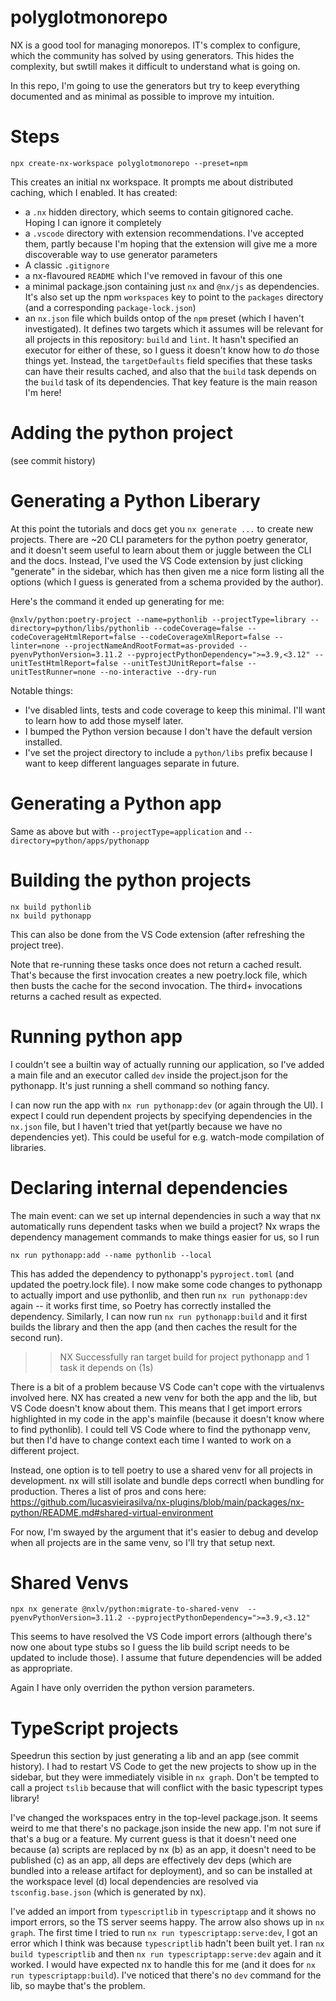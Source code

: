 # polyglotmonorepo

NX is a good tool for managing monorepos. IT's complex to configure, which the community has solved by using generators. This hides the complexity, but swtill makes it difficult to understand what is going on.

In this repo, I'm going to use the generators but try to keep everything documented and as minimal as possible to improve my intuition.

# Steps

```
npx create-nx-workspace polyglotmonorepo --preset=npm
```

This creates an initial nx workspace. It prompts me about distributed caching, which I enabled. It has created:

- a `.nx` hidden directory, which seems to contain gitignored cache. Hoping I can ignore it completely
- a `.vscode` directory with extension recommendations. I've accepted them, partly because I'm hoping that the extension will give me a more discoverable way to use generator parameters
- A classic `.gitignore`
- a nx-flavoured `README` which I've removed in favour of this one
- a minimal package.json containing just `nx` and `@nx/js` as dependencies. It's also set up the npm `workspaces` key to point to the `packages` directory (and a corresponding `package-lock.json`)
- an `nx.json` file which builds ontop of the `npm` preset (which I haven't investigated). It defines two targets which it assumes will be relevant for all projects in this repository: `build` and `lint`. It hasn't specified an executor for either of these, so I guess it doesn't know how to _do_ those things yet. Instead, the `targetDefaults` field specifies that these tasks can have their results cached, and also that the `build` task depends on the `build` task of its dependencies. That key feature is the main reason I'm here!

# Adding the python project

(see commit history)

# Generating a Python Liberary

At this point the tutorials and docs get you `nx generate ...` to create new projects. There are ~20 CLI parameters for the python poetry generator, and it doesn't seem useful to learn about them or juggle between the CLI and the docs. Instead, I've used the VS Code extension by just clicking "generate" in the sidebar, which has then given me a nice form listing all the options (which I guess is generated from a schema provided by the author).

Here's the command it ended up generating for me:

```
@nxlv/python:poetry-project --name=pythonlib --projectType=library --directory=python/libs/pythonlib --codeCoverage=false --codeCoverageHtmlReport=false --codeCoverageXmlReport=false --linter=none --projectNameAndRootFormat=as-provided --pyenvPythonVersion=3.11.2 --pyprojectPythonDependency=">=3.9,<3.12" --unitTestHtmlReport=false --unitTestJUnitReport=false --unitTestRunner=none --no-interactive --dry-run
```

Notable things:

- I've disabled lints, tests and code coverage to keep this minimal. I'll want to learn how to add those myself later.
- I bumped the Python version because I don't have the default version installed.
- I've set the project directory to include a `python/libs` prefix because I want to keep different languages separate in future.

# Generating a Python app

Same as above but with `--projectType=application` and `--directory=python/apps/pythonapp`

# Building the python projects

```
nx build pythonlib
nx build pythonapp
```

This can also be done from the VS Code extension (after refreshing the project tree).

Note that re-running these tasks once does not return a cached result. That's because the first invocation creates a new poetry.lock file, which then busts the cache for the second invocation. The third+ invocations returns a cached result as expected.

# Running python app

I couldn't see a builtin way of actually running our application, so I've added a main file and an executor called `dev` inside the project.json for the pythonapp. It's just running a shell command so nothing fancy.

I can now run the app with `nx run pythonapp:dev`
(or again through the UI). I expect I could run dependent projects by specifying dependencies in the `nx.json` file, but I haven't tried that yet(partly because we have no dependencies yet). This could be useful for e.g. watch-mode compilation of libraries.

# Declaring internal dependencies

The main event: can we set up internal dependencies in such a way that nx automatically runs dependent tasks when we build a project? Nx wraps the dependency management commands to make things easier for us, so I run

```
nx run pythonapp:add --name pythonlib --local
```

This has added the dependency to pythonapp's `pyproject.toml` (and updated the poetry.lock file). I now make some code changes to pythonapp to actually import and use pythonlib, and then run `nx run pythonapp:dev` again -- it works first time, so Poetry has correctly installed the dependency. Similarly, I can now run `nx run pythonapp:build` and it first builds the library and then the app (and then caches the result for the second run).

> > NX Successfully ran target build for project pythonapp and 1 task it depends on (1s)

There is a bit of a problem because VS Code can't cope with the virtualenvs involved here. NX has created a new venv for both the app and the lib, but VS Code doesn't know about them. This means that I get import errors highlighted in my code in the app's mainfile (because it doesn't know where to find pythonlib). I could tell VS Code where to find the pythonapp venv, but then I'd have to change context each time I wanted to work on a different project.

Instead, one option is to tell poetry to use a shared venv for all projects in development. nx will still isolate and bundle deps correctl when bundling for production. Theres a list of pros and cons here: https://github.com/lucasvieirasilva/nx-plugins/blob/main/packages/nx-python/README.md#shared-virtual-environment

For now, I'm swayed by the argument that it's easier to debug and develop when all projects are in the same venv, so I'll try that setup next.

# Shared Venvs

```
npx nx generate @nxlv/python:migrate-to-shared-venv  --pyenvPythonVersion=3.11.2 --pyprojectPythonDependency=">=3.9,<3.12"
```

This seems to have resolved the VS Code import errors (although there's now one about type stubs so I guess the lib build script needs to be updated to include those). I assume that future dependencies will be added as appropriate.

Again I have only overriden the python version parameters.

# TypeScript projects

Speedrun this section by just generating a lib and an app (see commit history). I had to restart VS Code to get the new projects to show up in the sidebar, but they were immediately visible in `nx graph`. Don't be tempted to call a project `tslib` because that will conflict with the basic typescript types library!

I've changed the workspaces entry in the top-level package.json. It seems weird to me that there's no package.json inside the new app. I'm not sure if that's a bug or a feature. My current guess is that it doesn't need one because (a) scripts are replaced by nx (b) as an app, it doesn't need to be published (c) as an app, all deps are effectively dev deps (which are bundled into a release artifact for deployment), and so can be installed at the workspace level (d) local dependencies are resolved via `tsconfig.base.json` (which is generated by nx).

I've added an import from `typescriptlib` in `typescriptapp` and it shows no import errors, so the TS server seems happy. The arrow also shows up in `nx graph`. The first time I tried to run `nx run typescriptapp:serve:dev`, I got an error which I think was because `typescriptlib` hadn't been built yet. I ran `nx build typescriptlib` and then `nx run typescriptapp:serve:dev` again and it worked. I would have expected nx to handle this for me (and it does for `nx run typescriptapp:build`). I've noticed that there's no `dev` command for the lib, so maybe that's the problem.
